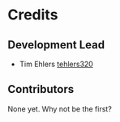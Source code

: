 # Credits

## Development Lead

- Tim Ehlers [tehlers320](https://github.com/tehlers320)

## Contributors

None yet. Why not be the first?